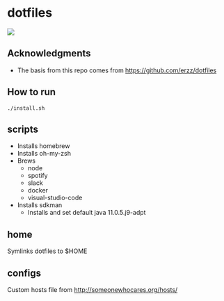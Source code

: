 # dotfiles
![](https://github.com/nicce/dotfiles/workflows/test_dotfiles/badge.svg)

## Acknowledgments
* The basis from this repo comes from https://github.com/erzz/dotfiles

## How to run
`./install.sh`

## scripts
* Installs homebrew
* Installs oh-my-zsh
* Brews
    * node
    * spotify
    * slack
    * docker
    * visual-studio-code
* Installs sdkman
   * Installs and set default java 11.0.5.j9-adpt

## home
Symlinks dotfiles to $HOME

## configs 
Custom hosts file from http://someonewhocares.org/hosts/
